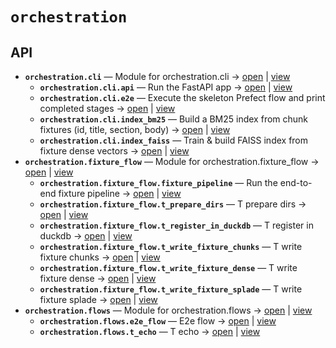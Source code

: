 # `orchestration`

<!-- START doctoc generated TOC please keep comment here to allow auto update -->
<!-- END doctoc generated TOC please keep comment here to allow auto update -->

## API
- **`orchestration.cli`** — Module for orchestration.cli → [open](./cli.py:1:1) | [view](https://github.com/paul-heyse/kgfoundry/blob/0158375af4dd3ecccea4eb2e12a69dcba52db136/src/orchestration/cli.py#L1)
  - **`orchestration.cli.api`** — Run the FastAPI app → [open](./cli.py:97:1) | [view](https://github.com/paul-heyse/kgfoundry/blob/0158375af4dd3ecccea4eb2e12a69dcba52db136/src/orchestration/cli.py#L97-L102)
  - **`orchestration.cli.e2e`** — Execute the skeleton Prefect flow and print completed stages → [open](./cli.py:105:1) | [view](https://github.com/paul-heyse/kgfoundry/blob/0158375af4dd3ecccea4eb2e12a69dcba52db136/src/orchestration/cli.py#L105-L120)
  - **`orchestration.cli.index_bm25`** — Build a BM25 index from chunk fixtures (id, title, section, body) → [open](./cli.py:23:1) | [view](https://github.com/paul-heyse/kgfoundry/blob/0158375af4dd3ecccea4eb2e12a69dcba52db136/src/orchestration/cli.py#L23-L65)
  - **`orchestration.cli.index_faiss`** — Train & build FAISS index from fixture dense vectors → [open](./cli.py:68:1) | [view](https://github.com/paul-heyse/kgfoundry/blob/0158375af4dd3ecccea4eb2e12a69dcba52db136/src/orchestration/cli.py#L68-L94)
- **`orchestration.fixture_flow`** — Module for orchestration.fixture_flow → [open](./fixture_flow.py:1:1) | [view](https://github.com/paul-heyse/kgfoundry/blob/0158375af4dd3ecccea4eb2e12a69dcba52db136/src/orchestration/fixture_flow.py#L1)
  - **`orchestration.fixture_flow.fixture_pipeline`** — Run the end-to-end fixture pipeline → [open](./fixture_flow.py:177:1) | [view](https://github.com/paul-heyse/kgfoundry/blob/0158375af4dd3ecccea4eb2e12a69dcba52db136/src/orchestration/fixture_flow.py#L177-L194)
  - **`orchestration.fixture_flow.t_prepare_dirs`** — T prepare dirs → [open](./fixture_flow.py:22:1) | [view](https://github.com/paul-heyse/kgfoundry/blob/0158375af4dd3ecccea4eb2e12a69dcba52db136/src/orchestration/fixture_flow.py#L22-L41)
  - **`orchestration.fixture_flow.t_register_in_duckdb`** — T register in duckdb → [open](./fixture_flow.py:122:1) | [view](https://github.com/paul-heyse/kgfoundry/blob/0158375af4dd3ecccea4eb2e12a69dcba52db136/src/orchestration/fixture_flow.py#L122-L174)
  - **`orchestration.fixture_flow.t_write_fixture_chunks`** — T write fixture chunks → [open](./fixture_flow.py:44:1) | [view](https://github.com/paul-heyse/kgfoundry/blob/0158375af4dd3ecccea4eb2e12a69dcba52db136/src/orchestration/fixture_flow.py#L44-L73)
  - **`orchestration.fixture_flow.t_write_fixture_dense`** — T write fixture dense → [open](./fixture_flow.py:76:1) | [view](https://github.com/paul-heyse/kgfoundry/blob/0158375af4dd3ecccea4eb2e12a69dcba52db136/src/orchestration/fixture_flow.py#L76-L95)
  - **`orchestration.fixture_flow.t_write_fixture_splade`** — T write fixture splade → [open](./fixture_flow.py:98:1) | [view](https://github.com/paul-heyse/kgfoundry/blob/0158375af4dd3ecccea4eb2e12a69dcba52db136/src/orchestration/fixture_flow.py#L98-L119)
- **`orchestration.flows`** — Module for orchestration.flows → [open](./flows.py:1:1) | [view](https://github.com/paul-heyse/kgfoundry/blob/0158375af4dd3ecccea4eb2e12a69dcba52db136/src/orchestration/flows.py#L1)
  - **`orchestration.flows.e2e_flow`** — E2e flow → [open](./flows.py:30:1) | [view](https://github.com/paul-heyse/kgfoundry/blob/0158375af4dd3ecccea4eb2e12a69dcba52db136/src/orchestration/flows.py#L30-L48)
  - **`orchestration.flows.t_echo`** — T echo → [open](./flows.py:13:1) | [view](https://github.com/paul-heyse/kgfoundry/blob/0158375af4dd3ecccea4eb2e12a69dcba52db136/src/orchestration/flows.py#L13-L27)
